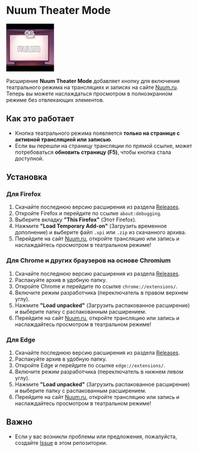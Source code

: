 # Nuum Theater Mode

![Extension Icon](icons/128-icon.png)

Расширение **Nuum Theater Mode** добавляет кнопку для включения театрального режима на трансляциях и записях на сайте [Nuum.ru](https://nuum.ru). Теперь вы можете наслаждаться просмотром в полноэкранном режиме без отвлекающих элементов.

## Как это работает

- Кнопка театрального режима появляется **только на странице с активной трансляцией или записью**.
- Если вы перешли на страницу трансляции по прямой ссылке, может потребоваться **обновить страницу (F5)**, чтобы кнопка стала доступной.

## Установка

### Для Firefox

1. Скачайте последнюю версию расширения из раздела [Releases](https://github.com/Noikstrax/nuum-theater-mode/releases).
2. Откройте Firefox и перейдите по ссылке `about:debugging`.
3. Выберите вкладку **"This Firefox"** (Этот Firefox).
4. Нажмите **"Load Temporary Add-on"** (Загрузить временное дополнение) и выберите файл `.xpi` или `.zip` из скачанного архива.
5. Перейдите на сайт [Nuum.ru](https://nuum.ru), откройте трансляцию или запись и наслаждайтесь просмотром в театральном режиме!

### Для Chrome и других браузеров на основе Chromium

1. Скачайте последнюю версию расширения из раздела [Releases](https://github.com/Noikstrax/nuum-theater-mode/releases).
2. Распакуйте архив в удобную папку.
3. Откройте Chrome и перейдите по ссылке `chrome://extensions/`.
4. Включите режим разработчика (переключатель в правом верхнем углу).
5. Нажмите **"Load unpacked"** (Загрузить распакованное расширение) и выберите папку с распакованным расширением.
6. Перейдите на сайт [Nuum.ru](https://nuum.ru), откройте трансляцию или запись и наслаждайтесь просмотром в театральном режиме!

### Для Edge

1. Скачайте последнюю версию расширения из раздела [Releases](https://github.com/Noikstrax/nuum-theater-mode/releases).
2. Распакуйте архив в удобную папку.
3. Откройте Edge и перейдите по ссылке `edge://extensions/`.
4. Включите режим разработчика (переключатель в нижнем левом углу).
5. Нажмите **"Load unpacked"** (Загрузить распакованное расширение) и выберите папку с распакованным расширением.
6. Перейдите на сайт [Nuum.ru](https://nuum.ru), откройте трансляцию или запись и наслаждайтесь просмотром в театральном режиме!

## Важно

- Если у вас возникли проблемы или предложения, пожалуйста, создайте [Issue](https://github.com/Noikstrax/nuum-theater-mode/issues) в этом репозитории.

